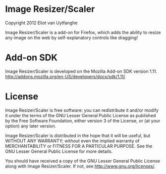 Image Resizer/Scaler
=====
Copyright 2012 Eliot van Uytfanghe

Image Resizer/Scaler is a add-on for Firefox, which adds the ability to resize any image on the web by self-explanatory controls like dragging! 


Add-on SDK
=====
Image Resizer/Scaler is developed on the Mozilla Add-on SDK version 1.11.
http://addons.mozilla.org/en-US/developers/docs/sdk/1.11/


License
=====
Image Resizer/Scaler is free software: you can redistribute it and/or modify
it under the terms of the GNU Lesser General Public License as published by
the Free Software Foundation, either version 3 of the License, or
(at your option) any later version.

Image Resizer/Scaler is distributed in the hope that it will be useful,
but WITHOUT ANY WARRANTY; without even the implied warranty of
MERCHANTABILITY or FITNESS FOR A PARTICULAR PURPOSE. See the
GNU Lesser General Public License for more details.

You should have received a copy of the GNU Lesser General Public License
along with Image Resizer/Scaler. If not, see <http://www.gnu.org/licenses/>.